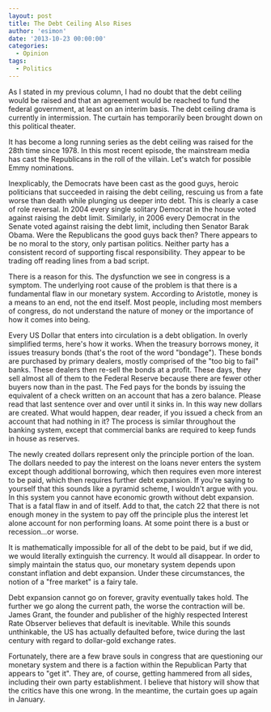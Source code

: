 ```yaml
---
layout: post
title: The Debt Ceiling Also Rises
author: 'esimon'
date: '2013-10-23 00:00:00'
categories:
  - Opinion
tags:
  - Politics
---
```

As I stated in my previous column, I had no doubt that the debt ceiling would be raised and that an agreement would be reached to fund the federal government, at least on an interim basis. The debt ceiling drama is currently in intermission. The curtain has temporarily been brought down on this political theater.

It has become a long running series as the debt ceiling was raised for the 28th time since 1978. In this most recent episode, the mainstream media has cast the Republicans in the roll of the villain. Let's watch for possible Emmy nominations. 

Inexplicably, the Democrats have been cast as the good guys, heroic politicians that succeeded in raising the debt ceiling, rescuing us from a fate worse than death while plunging us deeper into debt. This is clearly a case of role reversal. In 2004 every single solitary Democrat in the house voted against raising the debt limit. Similarly, in 2006 every Democrat in the Senate voted against raising the debt limit, including then Senator Barak Obama. Were the Republicans the good guys back then? There appears to be no moral to the story, only partisan politics. Neither party has a consistent record of supporting fiscal responsibility. They appear to be trading off reading lines from a bad script. 

There is a reason for this. The dysfunction we see in congress is a symptom. The underlying root cause of the problem is that there is a fundamental flaw in our monetary system. According to Aristotle, money is a means to an end, not the end itself. Most people, including most members of congress, do not understand the nature of money or the importance of how it comes into being. 

 Every US Dollar that enters into circulation is a debt obligation. In overly simplified terms, here's how it works. When the treasury borrows money, it issues treasury bonds (that's the root of the word "bondage"). These bonds are purchased by primary dealers, mostly comprised of the "too big to fail" banks. These dealers then re-sell the bonds at a profit. These days, they sell almost all of them to the Federal Reserve because there are fewer other buyers now than in the past. The Fed pays for the bonds by issuing the equivalent of a check written on an account that has a zero balance. Please read that last sentence over and over until it sinks in. In this way new dollars are created. What would happen, dear reader, if you issued a check from an account that had nothing in it? The process is similar throughout the banking system, except that commercial banks are required to keep funds in house as reserves. 

The newly created dollars represent only the principle portion of the loan. The dollars needed to pay the interest on the loans never enters the system except though additional borrowing, which then requires even more interest to be paid, which then requires further debt expansion. If you're saying to yourself that this sounds like a pyramid scheme, I wouldn't argue with you. In this system you cannot have economic growth without debt expansion. That is a fatal flaw in and of itself. Add to that, the catch 22 that there is not enough money in the system to pay off the principle plus the interest let alone account for non performing loans. At some point there is a bust or recession...or worse. 

It is mathematically impossible for all of the debt to be paid, but if we did, we would literally extinguish the currency. It would all disappear. In order to simply maintain the status quo, our monetary system depends upon constant inflation and debt expansion. Under these circumstances, the notion of a "free market" is a fairy tale. 

Debt expansion cannot go on forever, gravity eventually takes hold. The further we go along the current path, the worse the contraction will be. James Grant, the founder and publisher of the highly respected Interest Rate Observer believes that default is inevitable. While this sounds unthinkable, the US has actually defaulted before, twice during the last century with regard to dollar-gold exchange rates. 

Fortunately, there are a few brave souls in congress that are questioning our monetary system and there is a faction within the Republican Party that appears to "get it". They are, of course, getting hammered from all sides, including their own party establishment. I believe that history will show that the critics have this one wrong. In the meantime, the curtain goes up again in January.

